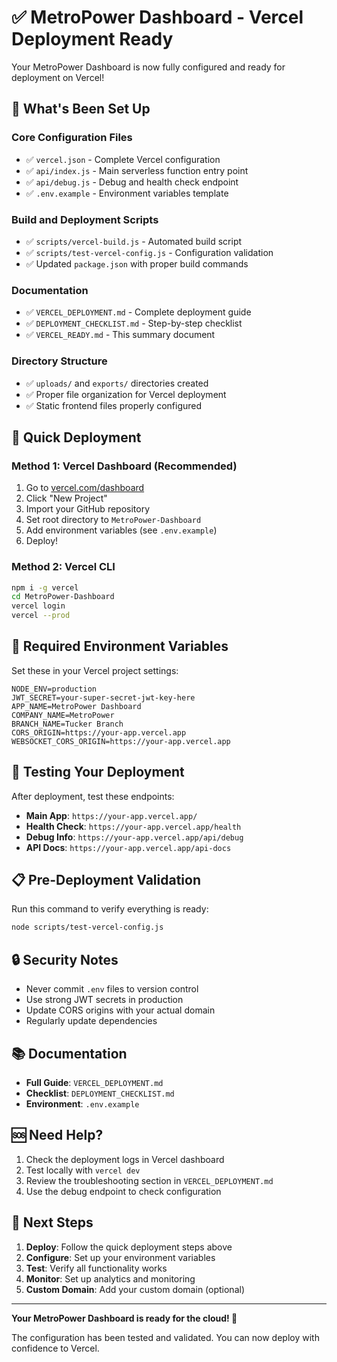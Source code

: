 # ✅ MetroPower Dashboard - Vercel Deployment Ready

Your MetroPower Dashboard is now fully configured and ready for deployment on Vercel!

## 🎉 What's Been Set Up

### Core Configuration Files
- ✅ `vercel.json` - Complete Vercel configuration
- ✅ `api/index.js` - Main serverless function entry point
- ✅ `api/debug.js` - Debug and health check endpoint
- ✅ `.env.example` - Environment variables template

### Build and Deployment Scripts
- ✅ `scripts/vercel-build.js` - Automated build script
- ✅ `scripts/test-vercel-config.js` - Configuration validation
- ✅ Updated `package.json` with proper build commands

### Documentation
- ✅ `VERCEL_DEPLOYMENT.md` - Complete deployment guide
- ✅ `DEPLOYMENT_CHECKLIST.md` - Step-by-step checklist
- ✅ `VERCEL_READY.md` - This summary document

### Directory Structure
- ✅ `uploads/` and `exports/` directories created
- ✅ Proper file organization for Vercel deployment
- ✅ Static frontend files properly configured

## 🚀 Quick Deployment

### Method 1: Vercel Dashboard (Recommended)
1. Go to [vercel.com/dashboard](https://vercel.com/dashboard)
2. Click "New Project"
3. Import your GitHub repository
4. Set root directory to `MetroPower-Dashboard`
5. Add environment variables (see `.env.example`)
6. Deploy!

### Method 2: Vercel CLI
```bash
npm i -g vercel
cd MetroPower-Dashboard
vercel login
vercel --prod
```

## 🔧 Required Environment Variables

Set these in your Vercel project settings:

```env
NODE_ENV=production
JWT_SECRET=your-super-secret-jwt-key-here
APP_NAME=MetroPower Dashboard
COMPANY_NAME=MetroPower
BRANCH_NAME=Tucker Branch
CORS_ORIGIN=https://your-app.vercel.app
WEBSOCKET_CORS_ORIGIN=https://your-app.vercel.app
```

## 🧪 Testing Your Deployment

After deployment, test these endpoints:
- **Main App**: `https://your-app.vercel.app/`
- **Health Check**: `https://your-app.vercel.app/health`
- **Debug Info**: `https://your-app.vercel.app/api/debug`
- **API Docs**: `https://your-app.vercel.app/api-docs`

## 📋 Pre-Deployment Validation

Run this command to verify everything is ready:
```bash
node scripts/test-vercel-config.js
```

## 🔒 Security Notes

- Never commit `.env` files to version control
- Use strong JWT secrets in production
- Update CORS origins with your actual domain
- Regularly update dependencies

## 📚 Documentation

- **Full Guide**: `VERCEL_DEPLOYMENT.md`
- **Checklist**: `DEPLOYMENT_CHECKLIST.md`
- **Environment**: `.env.example`

## 🆘 Need Help?

1. Check the deployment logs in Vercel dashboard
2. Test locally with `vercel dev`
3. Review the troubleshooting section in `VERCEL_DEPLOYMENT.md`
4. Use the debug endpoint to check configuration

## 🎯 Next Steps

1. **Deploy**: Follow the quick deployment steps above
2. **Configure**: Set up your environment variables
3. **Test**: Verify all functionality works
4. **Monitor**: Set up analytics and monitoring
5. **Custom Domain**: Add your custom domain (optional)

---

**Your MetroPower Dashboard is ready for the cloud! 🚀**

The configuration has been tested and validated. You can now deploy with confidence to Vercel.

